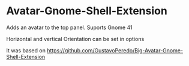 # Avatar-Gnome-Shell-Extension

Adds an avatar to the top panel. Suports Gnome 41

Horizontal and vertical Orientation can be set in options

It was based on https://github.com/GustavoPeredo/Big-Avatar-Gnome-Shell-Extension
